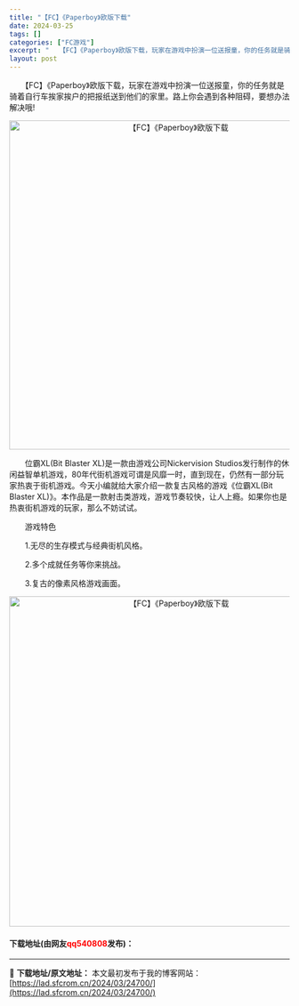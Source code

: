 ```yaml
---
title: "【FC】《Paperboy》欧版下载"
date: 2024-03-25
tags: []
categories: ["FC游戏"]
excerpt: "　　【FC】《Paperboy》欧版下载，玩家在游戏中扮演一位送报童，你的任务就是骑着自行车挨家挨户的把报纸送到他们的家里。路上你会遇到各种阻碍，要想办法解决哦! 　　位霸XL(Bit Blaster XL)是一款由游戏公司Nickervision Studios发行制作的休闲益智单机游戏，80年代&hellip;"
layout: post
---
```


 <p>　　【FC】《Paperboy》欧版下载，玩家在游戏中扮演一位送报童，你的任务就是骑着自行车挨家挨户的把报纸送到他们的家里。路上你会遇到各种阻碍，要想办法解决哦!</p> <p align="center"><img align="" border="0" src="https://lad.sfcrom.cn/wp-content/uploads/2024/03/20240325_6601975e39592.png" width="592" alt="【FC】《Paperboy》欧版下载" /></p> <p>　　位霸XL(Bit Blaster XL)是一款由游戏公司Nickervision Studios发行制作的休闲益智单机游戏，80年代街机游戏可谓是风靡一时，直到现在，仍然有一部分玩家热衷于街机游戏。今天小编就给大家介绍一款复古风格的游戏《位霸XL(Bit Blaster XL)》。本作品是一款射击类游戏，游戏节奏较快，让人上瘾。如果你也是热衷街机游戏的玩家，那么不妨试试。</p> <p>　　游戏特色</p> <p>　　1.无尽的生存模式与经典街机风格。</p> <p>　　2.多个成就任务等你来挑战。</p> <p>　　3.复古的像素风格游戏画面。</p> <p align="center"><img align="" border="0" src="https://lad.sfcrom.cn/wp-content/uploads/2024/03/20240325_6601975eea3ba.png" width="594" alt="【FC】《Paperboy》欧版下载" /></p> <p><h4>下载地址(由网友<font color="red">qq540808</font>发布)：</h4></p> 

---
📖 **下载地址/原文地址：** 本文最初发布于我的博客网站：[https://lad.sfcrom.cn/2024/03/24700/](https://lad.sfcrom.cn/2024/03/24700/)
